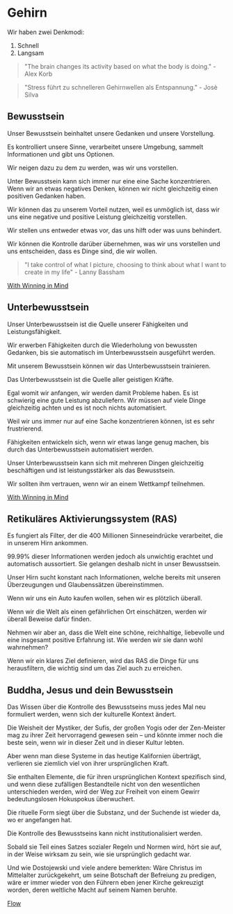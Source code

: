 # Gehirn

Wir haben zwei Denkmodi: 

1. Schnell
2. Langsam

> "The brain changes its activity based on what the body is doing." - Alex Korb

> "Stress führt zu schnelleren Gehirnwellen als Entspannung." - Josè Silva

## Bewusstsein

Unser Bewusstsein beinhaltet unsere Gedanken und unsere Vorstellung. 

Es kontrolliert unsere Sinne, verarbeitet unsere Umgebung, sammelt Informationen und gibt uns Optionen.

Wir neigen dazu zu dem zu werden, was wir uns vorstellen.

Unter Bewusstsein kann sich immer nur eine eine Sache konzentrieren. Wenn wir an etwas negatives Denken, können wir nicht gleichzeitig einen positiven Gedanken haben.

Wir können das zu unserem Vorteil nutzen, weil es unmöglich ist, dass wir uns eine negative und positive Leistung gleichzeitig vorstellen.

Wir stellen uns entweder etwas vor, das uns hilft oder was uuns behindert.

Wir können die Kontrolle darüber übernehmen, was wir uns vorstellen und uns entscheiden, dass es Dinge sind, die wir wollen.

> "I take control of what I picture, choosing to think about what I want to create in my life" - Lanny Bassham

[With Winning in Mind](https://www.goodreads.com/book/show/208926.With_Winning_in_Mind)

## Unterbewusstsein

Unser Unterbewusstsein ist die Quelle unserer Fähigkeiten und Leistungsfähigkeit.

Wir erwerben Fähigkeiten durch die Wiederholung von bewussten Gedanken, bis sie automatisch im Unterbewusstsein ausgeführt werden.

Mit unserem Bewusstsein können wir das Unterbewusstsein trainieren.

Das Unterbewusstsein ist die Quelle aller geistigen Kräfte.

Egal womit wir anfangen, wir werden damit Probleme haben. Es ist schwierig eine gute Leistung abzuliefern. Wir müssen auf viele Dinge gleichzeitig achten und es ist noch nichts automatisiert.

Weil wir uns immer nur auf eine Sache konzentrieren können, ist es sehr frustrierend.

Fähigkeiten entwickeln sich, wenn wir etwas lange genug machen, bis durch das Unterbewusstsein automatisiert werden.

Unser Unterbewusstsein kann sich mit mehreren Dingen gleichzeitig beschäftigen und ist leistungsstärker als das Bewusstsein.

Wir sollten ihm vertrauen, wenn wir an einem Wettkampf teilnehmen.

[With Winning in Mind](https://www.goodreads.com/book/show/208926.With_Winning_in_Mind)

## Retikuläres Aktivierungssystem (RAS)

Es fungiert als Filter, der die 400 Millionen Sinneseindrücke verarbeitet, die in unserem Hirn ankommen. 

99.99% dieser Informationen werden jedoch als unwichtig erachtet und automatisch aussortiert. Sie gelangen deshalb nicht in unser Bewusstsein.

Unser Hirn sucht konstant nach Informationen, welche bereits mit unseren Überzeugungen und Glaubenssätzen übereinstimmen.

Wenn wir uns ein Auto kaufen wollen, sehen wir es plötzlich überall.

Wenn wir die Welt als einen gefährlichen Ort einschätzen, werden wir überall Beweise dafür finden. 

Nehmen wir aber an, dass die Welt eine schöne, reichhaltige, liebevolle und eine insgesamt positive Erfahrung ist. Wie werden wir sie dann wohl wahrnehmen?

Wenn wir ein klares Ziel definieren, wird das RAS die Dinge für uns herausfiltern, die wichtig sind um das Ziel auch zu erreichen.

## Buddha, Jesus und dein Bewusstsein

Das Wissen über die Kontrolle des Bewusstseins muss jedes Mal neu formuliert werden, wenn sich der kulturelle Kontext ändert. 

Die Weisheit der Mystiker, der Sufis, der großen Yogis oder der Zen-Meister mag zu ihrer Zeit hervorragend gewesen sein – und könnte immer noch die beste sein, wenn wir in dieser Zeit und in dieser Kultur lebten. 

Aber wenn man diese Systeme in das heutige Kalifornien überträgt, verlieren sie ziemlich viel von ihrer ursprünglichen Kraft. 

Sie enthalten Elemente, die für ihren ursprünglichen Kontext spezifisch sind, und wenn diese zufälligen Bestandteile nicht von den wesentlichen unterschieden werden, wird der Weg zur Freiheit von einem Gewirr bedeutungslosen Hokuspokus überwuchert. 

Die rituelle Form siegt über die Substanz, und der Suchende ist wieder da, wo er angefangen hat.

Die Kontrolle des Bewusstseins kann nicht institutionalisiert werden. 

Sobald sie Teil eines Satzes sozialer Regeln und Normen wird, hört sie auf, in der Weise wirksam zu sein, wie sie ursprünglich gedacht war.

Und wie Dostojewski und viele andere bemerkten: Wäre Christus im Mittelalter zurückgekehrt, um seine Botschaft der Befreiung zu predigen, wäre er immer wieder von den Führern eben jener Kirche gekreuzigt worden, deren weltliche Macht auf seinem Namen beruhte.

[Flow](https://www.goodreads.com/book/show/66354.Flow)
